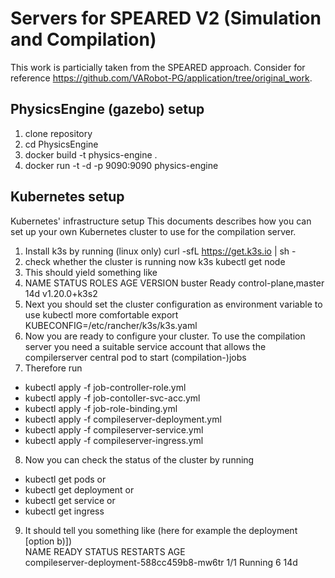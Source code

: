 # Servers for SPEARED V2 (Simulation and Compilation)
This work is particially taken from the SPEARED approach. Consider for reference https://github.com/VARobot-PG/application/tree/original_work.
## PhysicsEngine (gazebo) setup
1. clone repository 
2. cd PhysicsEngine
3. docker build -t physics-engine .
4. docker run -t -d -p 9090:9090 physics-engine

## Kubernetes setup
Kubernetes' infrastructure setup
This documents describes how you can set up your own Kubernetes cluster to use for the compilation server.
1.	Install k3s by running (linux only)
curl -sfL https://get.k3s.io | sh -
2.	check whether the cluster is running now
k3s kubectl get node
3.	This should yield something like 
4.	NAME     STATUS   ROLES                  AGE   VERSION
buster   Ready    control-plane,master   14d   v1.20.0+k3s2
5.	Next you should set the cluster configuration as environment variable to use kubectl more comfortable
export KUBECONFIG=/etc/rancher/k3s/k3s.yaml
6.	Now you are ready to configure your cluster. To use the compilation server you need a suitable service account that allows the compilerserver central pod to start (compilation-)jobs
7.	Therefore run
- kubectl apply -f job-controller-role.yml
- kubectl apply -f job-contoller-svc-acc.yml
- kubectl apply -f job-role-binding.yml
- kubectl apply -f compileserver-deployment.yml
- kubectl apply -f compileserver-service.yml
- kubectl apply -f compileserver-ingress.yml
8.	Now you can check the status of the cluster by running
 -	kubectl get pods
or
 -	kubectl get deployment
or
 -	kubectl get service
or
 -	kubectl get ingress
9.	It should tell you something like (here for example the deployment [option b)])  
NAME                                         READY   STATUS    RESTARTS   AGE  
compileserver-deployment-588cc459b8-mw6tr    1/1     Running   6          14d
